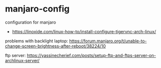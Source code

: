 # manjaro-config

configuration for manjaro

- https://linoxide.com/linux-how-to/install-configure-tigervnc-arch-linux/

problems with backlight laptop: https://forum.manjaro.org/t/unable-to-change-screen-brightness-after-reboot/38224/10

ftp server: https://yassinecherief.com/posts/setup-ftp-and-ftps-server-on-archlinux-server/
